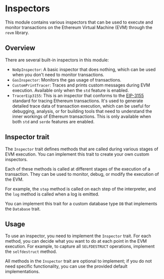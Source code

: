 # Inspectors

This module contains various inspectors that can be used to execute and monitor transactions on the Ethereum Virtual Machine (EVM) through the `revm` library.

## Overview

There are several built-in inspectors in this module:

- `NoOpInspector`: A basic inspector that does nothing, which can be used when you don't need to monitor transactions.
- `GasInspector`: Monitors the gas usage of transactions.
- `CustomPrintTracer`:
  Traces and prints custom messages during EVM execution.
  Available only when the `std` feature is enabled.
- `TracerEip3155`:
  This is an inspector that conforms to the [EIP-3155](https://eips.ethereum.org/EIPS/eip-3155) standard for tracing Ethereum transactions.
  It's used to generate detailed trace data of transaction execution, which can be useful for debugging, analysis, or for building tools that need to understand the inner workings of Ethereum transactions.
  This is only available when both `std` and `serde` features are enabled.

## Inspector trait

The `Inspector` trait defines methods that are called during various stages of EVM execution.
You can implement this trait to create your own custom inspectors.

Each of these methods is called at different stages of the execution of a transaction.
They can be used to monitor, debug, or modify the execution of the EVM.

For example, the `step` method is called on each step of the interpreter, and the `log` method is called when a log is emitted.

You can implement this trait for a custom database type `DB` that implements the `Database` trait.

## Usage

To use an inspector, you need to implement the `Inspector` trait.
For each method, you can decide what you want to do at each point in the EVM execution.
For example, to capture all `SELFDESTRUCT` operations, implement the `selfdestruct` method.

All methods in the `Inspector` trait are optional to implement; if you do not need specific functionality, you can use the provided default implementations.
